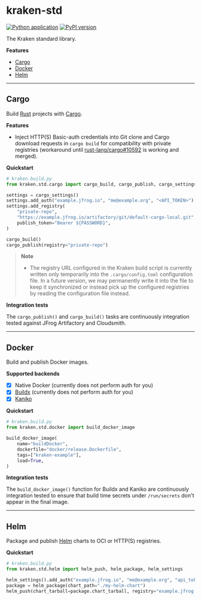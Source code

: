 # kraken-std

[![Python application](https://github.com/kraken-build/kraken-std/actions/workflows/python-package.yml/badge.svg)](https://github.com/kraken-build/kraken-std/actions/workflows/python-package.yml)
[![PyPI version](https://badge.fury.io/py/kraken-std.svg)](https://badge.fury.io/py/kraken-std)

The Kraken standard library.

__Features__

* [Cargo](#cargo)
* [Docker](#docker)
* [Helm](#helm)

---

## Cargo

  [Rust]: https://www.rust-lang.org/
  [Cargo]: https://doc.rust-lang.org/cargo/
  [rust-lang/cargo#10592]: https://github.com/rust-lang/cargo/pull/10592

Build [Rust][] projects with [Cargo][].

__Features__

* Inject HTTP(S) Basic-auth credentials into Git clone and Cargo download requests in `cargo build` for
  compatibility with private registries (workaround until [rust-lang/cargo#10592][] is working and merged).

__Quickstart__

```py
# kraken.build.py
from kraken.std.cargo import cargo_build, cargo_publish, cargo_settings

settings = cargo_settings()
settings.add_auth("example.jfrog.io", "me@example.org", "<API_TOKEN>")
settings.add_registry(
    "private-repo",
    "https://example.jfrog.io/artifactory/git/default-cargo-local.git",
    publish_token="Bearer ${PASSWORD}",
)

cargo_build()
cargo_publish(registry="private-repo")
```

> __Note__
>
> * The registry URL configured in the Kraken build script is currently written only temporarily into the
>   `.cargo/config.toml` configuration file. In a future version, we may permanently write it into the file to keep
>   it synchronized or instead pick up the configured registries by reading the configuration file instead.

__Integration tests__

The `cargo_publish()` and `cargo_build()` tasks are continuously integration tested against JFrog Artifactory
and Cloudsmith.

---

## Docker

  [Kaniko]: https://github.com/GoogleContainerTools/kaniko
  [Buildx]: https://docs.docker.com/buildx/working-with-buildx/

Build and publish Docker images.

__Supported backends__

* [x] Native Docker (currently does not perform auth for you)
* [x] [Buildx][] (currently does not perform auth for you)
* [x] [Kaniko][]

__Quickstart__

```py
# kraken.build.py
from kraken.std.docker import build_docker_image

build_docker_image(
    name="buildDocker",
    dockerfile="docker/release.Dockerfile",
    tags=["kraken-example"],
    load=True,
)
```

__Integration tests__

The `build_docker_image()` function for Buildx and Kaniko are continuously integration tested to ensure that build
time secrets under `/run/secrets` don't appear in the final image.

---

## Helm

  [Helm]: https://helm.sh/

Package and publish [Helm][] charts to OCI or HTTP(S) registries.

__Quickstart__

```py
# kraken.build.py
from kraken.std.helm import helm_push, helm_package, helm_settings

helm_settings().add_auth("example.jfrog.io", "me@example.org", "api_token")
package = helm_package(chart_path="./my-helm-chart")
helm_push(chart_tarball=package.chart_tarball, registry="example.jfrog.io/helm-local", tag)
```
